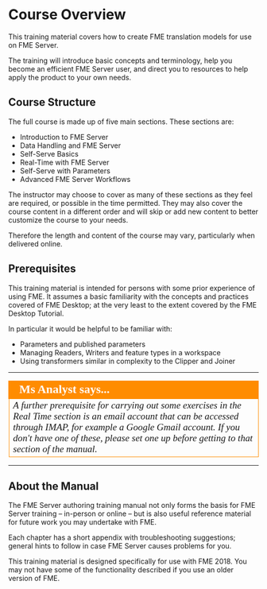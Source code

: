 # Course Overview #

This training material covers how to create FME translation models for use on FME Server.

The training will introduce basic concepts and terminology, help you become an efficient FME Server user, and direct you to resources to help apply the product to your own needs.

## Course Structure ##

The full course is made up of five main sections. These sections are:

- Introduction to FME Server
- Data Handling and FME Server
- Self-Serve Basics
- Real-Time with FME Server
- Self-Serve with Parameters
- Advanced FME Server Workflows


The instructor may choose to cover as many of these sections as they feel are required, or possible in the time permitted. They may also cover the course content in a different order and will skip or add new content to better customize the course to your needs.

Therefore the length and content of the course may vary, particularly when delivered online.


## Prerequisites ##

This training material is intended for persons with some prior experience of using FME. It assumes a basic familiarity with the concepts and practices covered of FME Desktop; at the very least to the extent covered by the FME Desktop Tutorial.

In particular it would be helpful to be familiar with:

- Parameters and published parameters
- Managing Readers, Writers and feature types in a workspace
- Using transformers similar in complexity to the Clipper and Joiner

---
<!--Person X Says Section-->

<table style="border-spacing: 0px">
<tr>
<td style="vertical-align:middle;background-color:darkorange;border: 2px solid darkorange">
<i class="fa fa-quote-left fa-lg fa-pull-left fa-fw" style="color:white;padding-right: 12px;vertical-align:text-top"></i>
<span style="color:white;font-size:x-large;font-weight: bold;font-family:serif">Ms Analyst says...</span>
</td>
</tr>

<tr>
<td style="border: 1px solid darkorange">
<span style="font-family:serif; font-style:italic; font-size:larger">
A further prerequisite for carrying out some exercises in the Real Time section is an email account that can be accessed through IMAP, for example a Google Gmail account. If you don't have one of these, please set one up before getting to that section of the manual.
</span>
</td>
</tr>
</table>

---

## About the Manual ##
The FME Server authoring training manual not only forms the basis for FME Server training – in-person or online – but is also useful reference material for future work you may undertake with FME.

Each chapter has a short appendix with troubleshooting suggestions; general hints to follow in case FME Server causes problems for you.

This training material is designed specifically for use with FME 2018. You may not have some of the functionality described if you use an older version of FME.
